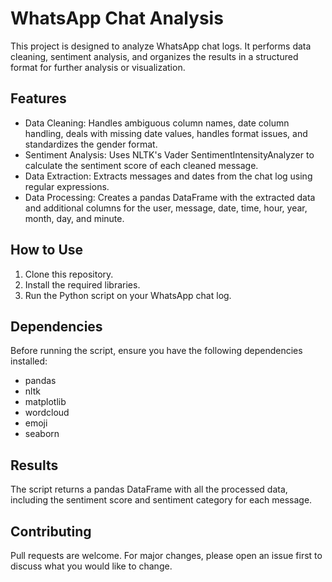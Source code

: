 # WhatsApp Chat Analysis

This project is designed to analyze WhatsApp chat logs. It performs data cleaning, sentiment analysis, and organizes the results in a structured format for further analysis or visualization.

## Features

- Data Cleaning: Handles ambiguous column names, date column handling, deals with missing date values, handles format issues, and standardizes the gender format.
- Sentiment Analysis: Uses NLTK's Vader SentimentIntensityAnalyzer to calculate the sentiment score of each cleaned message.
- Data Extraction: Extracts messages and dates from the chat log using regular expressions.
- Data Processing: Creates a pandas DataFrame with the extracted data and additional columns for the user, message, date, time, hour, year, month, day, and minute.

## How to Use

1. Clone this repository.
2. Install the required libraries.
3. Run the Python script on your WhatsApp chat log.

## Dependencies
Before running the script, ensure you have the following dependencies installed:
- pandas
- nltk
- matplotlib
- wordcloud
- emoji
- seaborn

## Results

The script returns a pandas DataFrame with all the processed data, including the sentiment score and sentiment category for each message.

## Contributing

Pull requests are welcome. For major changes, please open an issue first to discuss what you would like to change.
